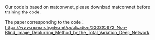 Our code is based on matconvnet, please download matconvnet before training the code.

The paper corresponding to the code：
https://www.researchgate.net/publication/330295872_Non-Blind_Image_Deblurring_Method_by_the_Total_Variation_Deep_Network
